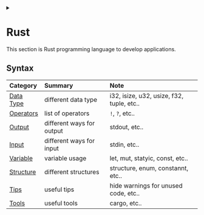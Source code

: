 <link rel="stylesheet" type="text/css" href="/css/header.css">
<link rel="stylesheet" type="text/css" href="/css/bootstrap/5.3.0-alpha1/bootstrap.css">
<div class="sticky-top bg-white pt-1 pb-2" id="header-div-max"></div>
<details id="display-none"><summary></summary>
  <script src="/js/header.js" defer="defer"></script>
  <script src="/js/table/numbering.js" defer="defer"></script>
  <script src="/js/bootstrap/5.3.0-alpha1/bootstrap.bundle.js" defer="defer"></script>
</details>

# Rust

This section is Rust programming language to develop applications.

## Syntax

| Category | Summary | Note |
| :--- | :--- | :--- |
| [Data Type](./data_type/ "https://max-jayee.github.io/programming_language/rust/data_type") | different data type | i32, isize, u32, usize, f32, tuple, etc.. |
| [Operators](./operators/ "https://max-jayee.github.io/programming_language/rust/operators") | list of operators | `!`, `?`, etc.. |
| [Output](./output/ "https://max-jayee.github.io/programming_language/rust/output") | different ways for output | stdout, etc.. |
| [Input](./input/ "https://max-jayee.github.io/programming_language/rust/input") | different ways for input | stdin, etc.. |
| [Variable](./variable/ "https://max-jayee.github.io/programming_language/rust/variable") | variable usage | let, mut, statyic, const, etc..  |
| [Structure](./structure/ "https://max-jayee.github.io/programming_language/rust/structure") | different structures | structure, enum, constannt, etc..  |
| [Tips](./tips/ "https://max-jayee.github.io/programming_language/rust/tips") | useful tips | hide warnings for unused code, etc..  |
| [Tools](./tools/ "https://max-jayee.github.io/programming_language/rust/tools") | useful tools | cargo, etc..  |

<!-- TODO: rust input, variable, error handling -->